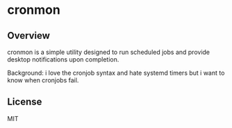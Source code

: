 # cronmon

## Overview

cronmon is a simple utility designed to run scheduled jobs and provide desktop notifications upon completion.


Background: i love the cronjob syntax and hate systemd timers but i want to know when cronjobs fail.


## License

MIT

